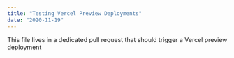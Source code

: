 ```yaml
---
title: "Testing Vercel Preview Deployments"
date: "2020-11-19"
---
```


This file lives in a dedicated pull request that should trigger a Vercel preview deployment
